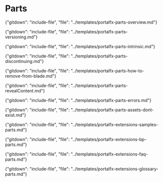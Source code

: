 
# Parts
   
 {"gitdown": "include-file", "file": "../templates/portalfx-parts-overview.md"}
   
 {"gitdown": "include-file", "file": "../templates/portalfx-parts-versioning.md"}
 
 {"gitdown": "include-file", "file": "../templates/portalfx-parts-intrinsic.md"}
 
 {"gitdown": "include-file", "file": "../templates/portalfx-parts-discontinuing.md"}
  
   {"gitdown": "include-file", "file":   "../templates/portalfx-parts-how-to-remove-from-blade.md"}

   {"gitdown": "include-file", "file": "../templates/portalfx-parts-revealContent.md"}

   {"gitdown": "include-file", "file": "../templates/portalfx-parts-errors.md"}

  {"gitdown": "include-file", "file": "../templates/portalfx-parts-assets-dont-exist.md"}

  {"gitdown": "include-file", "file": "../templates/portalfx-extensions-samples-parts.md"}

 {"gitdown": "include-file", "file": "../templates/portalfx-extensions-bp-parts.md"}

 {"gitdown": "include-file", "file": "../templates/portalfx-extensions-faq-parts.md"}

 {"gitdown": "include-file", "file": "../templates/portalfx-extensions-glossary-parts.md"}
